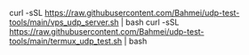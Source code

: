 curl -sSL https://raw.githubusercontent.com/Bahmei/udp-test-tools/main/vps_udp_server.sh | bash
curl -sSL https://raw.githubusercontent.com/Bahmei/udp-test-tools/main/termux_udp_test.sh | bash
